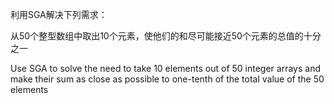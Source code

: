 利用SGA解决下列需求：

从50个整型数组中取出10个元素，使他们的和尽可能接近50个元素的总值的十分之一 

Use SGA to solve the need to take 10 elements out of 50 integer arrays and make their sum as close as possible to one-tenth of the total value of the 50 elements